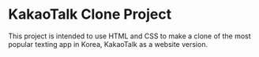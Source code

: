 # KakaoTalk Clone Project

This project is intended to use HTML and CSS to make a clone of the most popular texting app in Korea, KakaoTalk as a website version.
